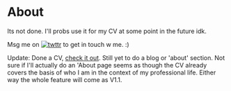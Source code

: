 # About

Its not done. I'll probs use it for my CV at some point in the future idk.

Msg me on [![twttr](https://img.shields.io/twitter/url/https/twitter.com/shaunschwegler.svg?style=social&label=twttr%20%40shaunschwegler)](https://twitter.com/shaunschwegler) to get in touch w me. :)

Update: Done a CV, [check it out](https://shaunschwegler.github.io/cv "Curriculum Vitae"). Still yet to do a blog or 'about' section. Not sure if I'll actually do an 'About page seems as though the CV already covers the basis of who I am in the context of my professional life. Either way the whole feature will come as V1.1.
